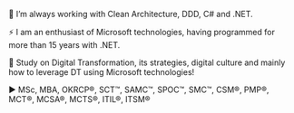 🔭 I’m always working with Clean Architecture, DDD, C# and .NET.

⚡ I am an enthusiast of Microsoft technologies, having programmed for more than 15 years with .NET.

🚀 Study on Digital Transformation, its strategies, digital culture and mainly how to leverage DT using Microsoft technologies!

► MSc, MBA, OKRCP®, SCT™, SAMC™, SPOC™, SMC™, CSM®, PMP®, MCT®, MCSA®, MCTS®, ITIL®, ITSM®

